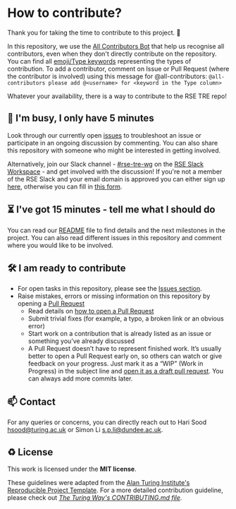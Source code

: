 # How to contribute?

Thank you for taking the time to contribute to this project. 🎉

In this repository, we use the [All Contributors Bot](https://allcontributors.org/) that help us recognise all contributors, even when they don't directly contribute on the repository.
You can find all [emoji/Type keywords](https://allcontributors.org/docs/en/emoji-key) representing the types of contribution.
To add a contributor, comment on Issue or Pull Request (where the contributor is involved) using this message for @all-contributors:
`@all-contributors please add @<username> for <keyword in the Type column>`

Whatever your availability, there is a way to contribute to the RSE TRE repo!

## 👋 I'm busy, I only have 5 minutes

Look through our currently open [issues](../../issues) to troubleshoot an issue or participate in an ongoing discussion by commenting.
You can also share this repository with someone who might be interested in getting involved.

Alternatively, join our Slack channel - [#rse-tre-wg](https://ukrse.slack.com/archives/C045ETUPPD0) on the [RSE Slack Workspace](https://ukrse.slack.com/) - and get involved with the discussion! 
If you're not a member of the RSE Slack and your email domain is approved you can either sign up [here](https://ukrse.slack.com/signup#/domain-signup), otherwise you can fill in [this form](https://docs.google.com/forms/d/e/1FAIpQLSdqs-_QNwQFzCIUEafah91E5E00lGUEnTPC4jjYbGUqPjONwA/viewform).

## ⏳ I've got 15 minutes - tell me what I should do

You can read our [README](./README.md) file to find details and the next milestones in the project.
You can also read different issues in this repository and comment where you would like to be involved.

## 🛠 I am ready to contribute

- For open tasks in this repository, please see the [Issues section](../../issues).
- Raise mistakes, errors or missing information on this repository by opening a [Pull Request](../../pulls)
  - Read details on [how to open a Pull Request](https://opensource.guide/how-to-contribute/#opening-a-pull-request)
  - Submit trivial fixes (for example, a typo, a broken link or an obvious error)
  - Start work on a contribution that is already listed as an issue or something you’ve already discussed
  - A Pull Request doesn’t have to represent finished work. It’s usually better to open a Pull Request early on, so others can watch or give feedback on your progress.
    Just mark it as a “WIP” (Work in Progress) in the subject line and [open it as a draft pull request](https://docs.github.com/en/pull-requests/collaborating-with-pull-requests/proposing-changes-to-your-work-with-pull-requests/about-pull-requests#draft-pull-requests).
    You can always add more commits later.

## 📫 Contact

For any queries or concerns, you can directly reach out to Hari Sood [hsood@turing.ac.uk](mailto:hsood@turing.ac.uk) or Simon Li [s.p.li@dundee.ac.uk](mailto:s.p.li@dundee.ac.uk).

## ♻️ License

This work is licensed under the **MIT license**.

These guidelines were adapted from the [Alan Turing Institute's Reproducible Project Template](https://github.com/alan-turing-institute/reproducible-project-template/blob/main/CONTRIBUTING.md). For a more detailed contribution guideline, please check out _[The Turing Way's CONTRIBUTING.md file](https://github.com/alan-turing-institute/the-turing-way/blob/main/CONTRIBUTING.md)_.
